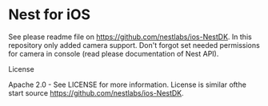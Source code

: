 # Nest for iOS

See please readme file on https://github.com/nestlabs/ios-NestDK. In this repository only added camera support.
Don't forgot set needed permissions for camera in console (read please documentation of Nest API).

License

Apache 2.0 - See LICENSE for more information.
License is similar ofthe  start source https://github.com/nestlabs/ios-NestDK.
